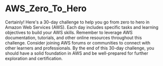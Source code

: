 # AWS_Zero_To_Hero
Certainly! Here's a 30-day challenge to help you go from zero to hero in Amazon Web Services (AWS). Each day includes specific tasks and learning objectives to build your AWS skills.
Remember to leverage AWS documentation, tutorials, and other online resources throughout this challenge. Consider joining AWS forums or communities to connect with other learners and professionals. By the end of this 30-day challenge, you should have a solid foundation in AWS and be well-prepared for further exploration and certification.
